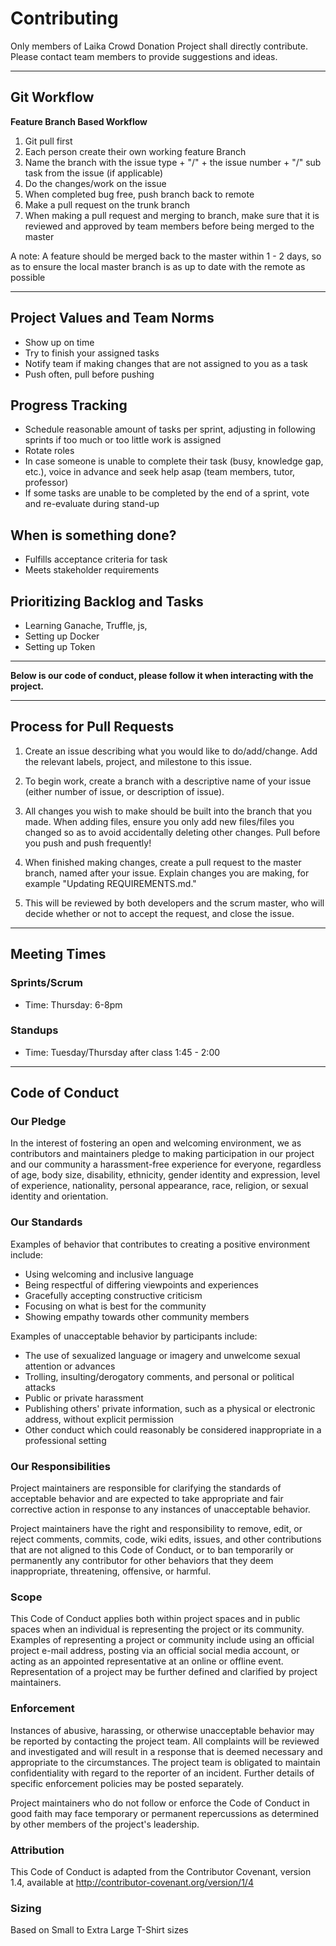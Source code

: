 Contributing
============

Only members of Laika Crowd Donation Project shall directly contribute. Please contact team members to provide suggestions and ideas.

---

## Git Workflow

**Feature Branch Based Workflow**
1. Git pull first
2. Each person create their own working feature Branch
3. Name the branch with the issue type + "/" + the issue number + "/" sub task from the issue (if applicable)
4. Do the changes/work on the issue
5. When completed bug free, push branch back to remote
6. Make a pull request on the trunk branch
7. When making a pull request and merging to branch, make sure that it is reviewed and approved by team members before being merged to the master

A note: A feature should be merged back to the master within 1 - 2 days, so as to ensure the local master branch is as up to date with the remote as possible

---

## Project Values and Team Norms

* Show up on time
* Try to finish your assigned tasks
* Notify team if making changes that are not assigned to you as a task
* Push often, pull before pushing

## Progress Tracking

* Schedule reasonable amount of tasks per sprint, adjusting in following sprints if too much or too little work is assigned
* Rotate roles
* In case someone is unable to complete their task (busy, knowledge gap, etc.), voice in advance and seek help asap (team members, tutor, professor)
* If some tasks are unable to be completed by the end of a sprint, vote and re-evaluate during stand-up

## When is something done?

* Fulfills acceptance criteria for task
* Meets stakeholder requirements

## Prioritizing Backlog and Tasks

* Learning Ganache, Truffle, js,
* Setting up Docker
* Setting up Token

---

**Below is our code of conduct, please follow it when interacting with the project.**

---

## Process for Pull Requests

1. Create an issue describing what you would like to do/add/change. Add the relevant labels, project, and milestone to this issue.

2. To begin work, create a branch with a descriptive name of your issue (either number of issue, or description of issue).

3. All changes you wish to make should be built into the branch that you made. When adding files, ensure you only add new files/files you changed so as to avoid accidentally deleting other changes. Pull before you push and push frequently!

4. When finished making changes, create a pull request to the master branch, named after your issue. Explain changes you are making, for example "Updating REQUIREMENTS.md."

5. This will be reviewed by both developers and the scrum master, who will decide whether or not to accept the request, and close the issue.

---

## Meeting Times

### Sprints/Scrum

* Time: Thursday: 6-8pm

### Standups

* Time: Tuesday/Thursday after class 1:45 - 2:00

---

## Code of Conduct

### Our Pledge

In the interest of fostering an open and welcoming environment, we as contributors and maintainers pledge to making participation in our project and our community a harassment-free experience for everyone, regardless of age, body size, disability, ethnicity, gender identity and expression, level of experience, nationality, personal appearance, race, religion, or sexual identity and orientation.

### Our Standards

Examples of behavior that contributes to creating a positive environment include:

* Using welcoming and inclusive language
* Being respectful of differing viewpoints and experiences
* Gracefully accepting constructive criticism
* Focusing on what is best for the community
* Showing empathy towards other community members

Examples of unacceptable behavior by participants include:

* The use of sexualized language or imagery and unwelcome sexual attention or advances
* Trolling, insulting/derogatory comments, and personal or political attacks
* Public or private harassment
* Publishing others' private information, such as a physical or electronic address, without explicit permission
* Other conduct which could reasonably be considered inappropriate in a professional setting

### Our Responsibilities

Project maintainers are responsible for clarifying the standards of acceptable behavior and are expected to take appropriate and fair corrective action in response to any instances of unacceptable behavior.

Project maintainers have the right and responsibility to remove, edit, or reject comments, commits, code, wiki edits, issues, and other contributions that are not aligned to this Code of Conduct, or to ban temporarily or permanently any contributor for other behaviors that they deem inappropriate, threatening, offensive, or harmful.

### Scope

This Code of Conduct applies both within project spaces and in public spaces when an individual is representing the project or its community. Examples of representing a project or community include using an official project e-mail address, posting via an official social media account, or acting as an appointed representative at an online or offline event. Representation of a project may be further defined and clarified by project maintainers.

### Enforcement

Instances of abusive, harassing, or otherwise unacceptable behavior may be reported by contacting the project team. All complaints will be reviewed and investigated and will result in a response that is deemed necessary and appropriate to the circumstances. The project team is obligated to maintain confidentiality with regard to the reporter of an incident. Further details of specific enforcement policies may be posted separately.

Project maintainers who do not follow or enforce the Code of Conduct in good faith may face temporary or permanent repercussions as determined by other members of the project's leadership.

### Attribution

This Code of Conduct is adapted from the Contributor Covenant, version 1.4, available at http://contributor-covenant.org/version/1/4

### Sizing

Based on Small to Extra Large T-Shirt sizes
